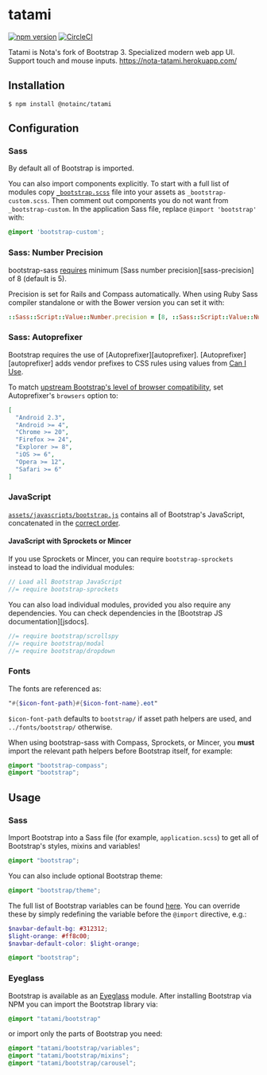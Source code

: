 # tatami
[![npm version](https://img.shields.io/npm/v/@notainc/tatami.svg?style=flat)](https://www.npmjs.com/package/bootstrap-sass)
[![CircleCI](https://circleci.com/gh/nota/tatami/tree/master.svg?style=svg)](https://circleci.com/gh/nota/tatami/tree/master)

Tatami is Nota's fork of Bootstrap 3. Specialized modern web app UI. Support touch and mouse inputs. https://nota-tatami.herokuapp.com/

## Installation

```console
$ npm install @notainc/tatami
```

## Configuration

### Sass

By default all of Bootstrap is imported.

You can also import components explicitly. To start with a full list of modules copy
[`_bootstrap.scss`](assets/stylesheets/_bootstrap.scss) file into your assets as `_bootstrap-custom.scss`.
Then comment out components you do not want from `_bootstrap-custom`.
In the application Sass file, replace `@import 'bootstrap'` with:

```scss
@import 'bootstrap-custom';
```

### Sass: Number Precision

bootstrap-sass [requires](https://github.com/twbs/bootstrap-sass/issues/409) minimum [Sass number precision][sass-precision] of 8 (default is 5).

Precision is set for Rails and Compass automatically.
When using Ruby Sass compiler standalone or with the Bower version you can set it with:

```ruby
::Sass::Script::Value::Number.precision = [8, ::Sass::Script::Value::Number.precision].max
```

### Sass: Autoprefixer

Bootstrap requires the use of [Autoprefixer][autoprefixer].
[Autoprefixer][autoprefixer] adds vendor prefixes to CSS rules using values from [Can I Use](http://caniuse.com/).

To match [upstream Bootstrap's level of browser compatibility](http://getbootstrap.com/getting-started/#support), set Autoprefixer's `browsers` option to:
```json
[
  "Android 2.3",
  "Android >= 4",
  "Chrome >= 20",
  "Firefox >= 24",
  "Explorer >= 8",
  "iOS >= 6",
  "Opera >= 12",
  "Safari >= 6"
]
```

### JavaScript

[`assets/javascripts/bootstrap.js`](/assets/javascripts/bootstrap.js) contains all of Bootstrap's JavaScript,
concatenated in the [correct order](/assets/javascripts/bootstrap-sprockets.js).


#### JavaScript with Sprockets or Mincer

If you use Sprockets or Mincer, you can require `bootstrap-sprockets` instead to load the individual modules:

```js
// Load all Bootstrap JavaScript
//= require bootstrap-sprockets
```

You can also load individual modules, provided you also require any dependencies.
You can check dependencies in the [Bootstrap JS documentation][jsdocs].

```js
//= require bootstrap/scrollspy
//= require bootstrap/modal
//= require bootstrap/dropdown
```

### Fonts

The fonts are referenced as:

```scss
"#{$icon-font-path}#{$icon-font-name}.eot"
```

`$icon-font-path` defaults to `bootstrap/` if asset path helpers are used, and `../fonts/bootstrap/` otherwise.

When using bootstrap-sass with Compass, Sprockets, or Mincer, you **must** import the relevant path helpers before Bootstrap itself, for example:

```scss
@import "bootstrap-compass";
@import "bootstrap";
```

## Usage

### Sass

Import Bootstrap into a Sass file (for example, `application.scss`) to get all of Bootstrap's styles, mixins and variables!

```scss
@import "bootstrap";
```

You can also include optional Bootstrap theme:

```scss
@import "bootstrap/theme";
```

The full list of Bootstrap variables can be found [here](http://getbootstrap.com/customize/#less-variables). You can override these by simply redefining the variable before the `@import` directive, e.g.:

```scss
$navbar-default-bg: #312312;
$light-orange: #ff8c00;
$navbar-default-color: $light-orange;

@import "bootstrap";
```

### Eyeglass

Bootstrap is available as an [Eyeglass](https://github.com/sass-eyeglass/eyeglass) module. After installing Bootstrap via NPM you can import the Bootstrap library via:

```scss
@import "tatami/bootstrap"
```

or import only the parts of Bootstrap you need:

```scss
@import "tatami/bootstrap/variables";
@import "tatami/bootstrap/mixins";
@import "tatami/bootstrap/carousel";
```
